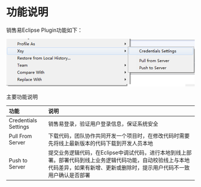 # 功能说明

销售易Eclipse Plugin功能如下：

![](/assets/Eclipse.png)

主要功能说明

| **功能** | **说明** |
| :--- | :--- |
| Credentials Settings | 销售易登录，验证用户登录信息，保证系统安全 |
| Pull From Server | 下载代码，团队协作共同开发一个项目时，在修改代码时需要先将线上最新版本的代码下载到开发人员本地 |
| Push to Server | 提交业务逻辑代码，在Eclipse中调试代码，进行本地到线上部署。部署代码到线上业务逻辑代码功能，自动校验线上与本地代码差异，如果有新增、更新或删除时，提示用户代码不一致用户确认是否部署 |







